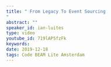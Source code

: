 ```yaml
---
title: " From Legacy To Event Sourcing
"
abstract: ""
speaker_id: ian-luites
type: video
youtube_id: 719lAP5fzFk
keywords: 
date: 2019-12-18
tags: Code BEAM Lite Amsterdam
---
```


